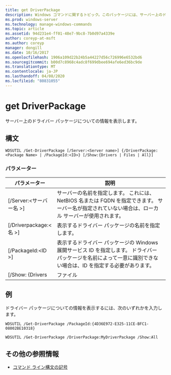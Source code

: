 ```yaml
---
title: get DriverPackage
description: Windows コマンドに関するトピック。このパッケージには、サーバー上のドライバーパッケージに関する情報が表示されます。
ms.prod: windows-server
ms.technology: manage-windows-commands
ms.topic: article
ms.assetid: 94d231e4-ff01-48e7-9bc8-7b0d97a4339e
author: coreyp-at-msft
ms.author: coreyp
manager: dongill
ms.date: 10/16/2017
ms.openlocfilehash: 1906a109d22b24b5a44227d56c726996e6532bd6
ms.sourcegitcommit: b00d7c8968c4adc8f699dbee694afe6ed36bc9de
ms.translationtype: MT
ms.contentlocale: ja-JP
ms.lasthandoff: 04/08/2020
ms.locfileid: "80831055"
---
```

# <a name="get-driverpackage"></a>get DriverPackage

サーバー上のドライバー パッケージについての情報を表示します。

## <a name="syntax"></a>構文

```
WDSUTIL /Get-DriverPackage [/Server:<Server name>] {/DriverPackage:<Package Name> | /PackageId:<ID>} [/Show:{Drivers | Files | All}]
```

### <a name="parameters"></a>パラメーター

|        パラメーター         |                                                                           説明                                                                            |
|--------------------------|------------------------------------------------------------------------------------------------------------------------------------------------------------------|
| [/Server:\<サーバー名 >] |              サーバーの名前を指定します。 これには、NetBIOS 名または FQDN を指定できます。 サーバー名が指定されていない場合は、ローカル サーバーが使用されます。               |
| [/Driverpackage:\<名 >] |                                                        表示するドライバー パッケージの名前を指定します。                                                         |
|    [/PackageId:\<ID >]    | 表示するドライバー パッケージの Windows 展開サービス ID を指定します。 ドライバー パッケージを名前によって一意に識別できない場合は、ID を指定する必要があります。 |
|     [/Show: {Drivers     |                                                                              ファイル                                                                               |

## <a name="examples"></a><a name=BKMK_examples></a>例

ドライバー パッケージについての情報を表示するには、次のいずれかを入力します。
```
WDSUTIL /Get-DriverPackage /PackageId:{4D36E972-E325-11CE-BFC1-08002BE10318}
```
```
WDSUTIL /Get-DriverPackage /DriverPackage:MyDriverPackage /Show:All
```

## <a name="additional-references"></a>その他の参照情報

- [コマンド ライン構文の記号](command-line-syntax-key.md)